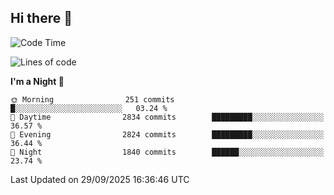## Hi there 👋

<!--
**Wangmerlyn/Wangmerlyn** is a ✨ _special_ ✨ repository because its `README.md` (this file) appears on your GitHub profile.

Here are some ideas to get you started:

- 🔭 I’m currently working on ...
- 🌱 I’m currently learning ...
- 👯 I’m looking to collaborate on ...
- 🤔 I’m looking for help with ...
- 💬 Ask me about ...
- 📫 How to reach me: ...
- 😄 Pronouns: ...
- ⚡ Fun fact: ...
-->
<!--START_SECTION:waka-->
![Code Time](http://img.shields.io/badge/Code%20Time-576%20hrs%2037%20mins-blue)

![Lines of code](https://img.shields.io/badge/From%20Hello%20World%20I%27ve%20Written-43.2%20million%20lines%20of%20code-blue)

**I'm a Night 🦉** 

```text
🌞 Morning                251 commits         █░░░░░░░░░░░░░░░░░░░░░░░░   03.24 % 
🌆 Daytime                2834 commits        █████████░░░░░░░░░░░░░░░░   36.57 % 
🌃 Evening                2824 commits        █████████░░░░░░░░░░░░░░░░   36.44 % 
🌙 Night                  1840 commits        ██████░░░░░░░░░░░░░░░░░░░   23.74 % 
```



 Last Updated on 29/09/2025 16:36:46 UTC
<!--END_SECTION:waka-->
